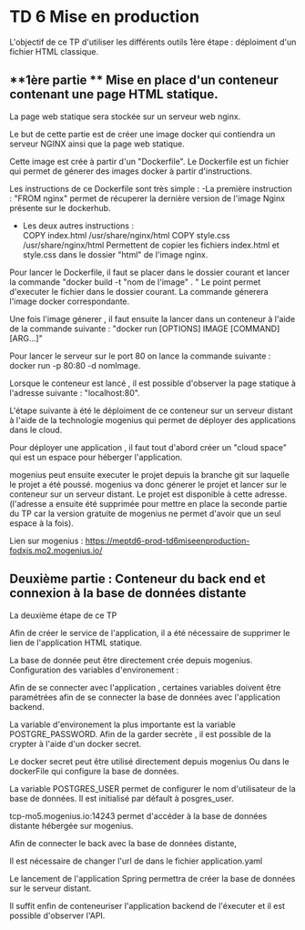 **TD 6 Mise en production**
============================

L'objectif de ce TP d'utiliser les différents outils 
1ère étape : déploiment d'un fichier HTML classique.

**1ère partie **
Mise en place d'un conteneur contenant une page 
HTML statique.
-----
La page web statique sera stockée sur un serveur web nginx.

Le but de cette partie est de créer une image docker qui contiendra un serveur NGINX ainsi que la page web statique. 

Cette image est crée à partir d'un "Dockerfile".
Le Dockerfile est un fichier qui permet de génerer des images docker à partir d'instructions. 

Les instructions de ce Dockerfile sont très simple :
-La première instruction : "FROM nginx" permet de récuperer la dernière version de l'image Nginx présente sur le dockerhub.
- Les deux autres instructions :  
COPY index.html /usr/share/nginx/html
COPY style.css /usr/share/nginx/html
Permettent de copier les fichiers index.html et style.css dans le dossier "html" de l'image nginx.

Pour lancer le Dockerfile, il faut se placer dans le dossier courant et lancer la commande "docker build -t "nom de l'image" . "
Le point permet d'executer le fichier dans le dossier courant.
La commande génerera l'image docker correspondante.

Une fois l'image génerer , il faut ensuite la lancer dans un conteneur à l'aide de la commande suivante : 
"docker run [OPTIONS] IMAGE [COMMAND] [ARG...]"

Pour lancer le serveur sur le port 80 on lance la commande suivante : docker run -p 80:80 -d nomImage.

Lorsque le conteneur est lancé , il est possible d'observer la page statique à l'adresse suivante : 
"localhost:80".

L'étape suivante à été le déploiment de ce conteneur sur un serveur distant à l'aide de la technologie mogenius qui permet de déployer des applications dans le cloud. 

Pour déployer une application , il faut tout d'abord créer un "cloud space" qui est un espace pour héberger l'application.

mogenius peut ensuite executer le projet depuis la branche git sur laquelle le projet a été poussé.
mogenius va donc génerer le projet et lancer sur le conteneur sur un serveur distant. Le projet est disponible à cette adresse. (l'adresse a ensuite été supprimée pour mettre en place la seconde partie du TP car la version gratuite de mogenius ne permet d'avoir que un seul espace à la fois).

Lien sur mogenius : 
https://meptd6-prod-td6miseenproduction-fodxjs.mo2.mogenius.io/

**Deuxième partie** : 
Conteneur du back end et connexion à la base de données distante
------
La deuxième étape de ce TP 


Afin de créer le service de l'application, il a été nécessaire de supprimer le lien de l'application HTML statique. 


La base de donnée peut être directement crée depuis mogenius.
Configuration des variables d'environement : 

Afin de se connecter avec l'application , certaines variables 
doivent être paramétrées afin de se connecter la base de données 
avec l'application backend.

La variable d'environement la plus importante est la variable
POSTGRE_PASSWORD. Afin de la garder secrète , il est possible de la crypter à l'aide d'un docker secret. 

Le docker secret peut être utilisé directement depuis mogenius 
Ou dans le dockerFile qui configure la base de données.

La variable POSTGRES_USER permet de configurer le nom d'utilisateur de la base de données. Il est initialisé par défault à posgres_user.

tcp-mo5.mogenius.io:14243 permet d'accéder à la base de données distante hébergée sur mogenius.

Afin de connecter le back avec la base de données distante, 

Il est nécessaire de changer l'url de dans le fichier application.yaml

Le lancement de l'application Spring permettra de créer la base de données sur le serveur distant. 

Il suffit enfin de conteneuriser l'application backend de l'éxecuter et il est possible d'observer l'API.
